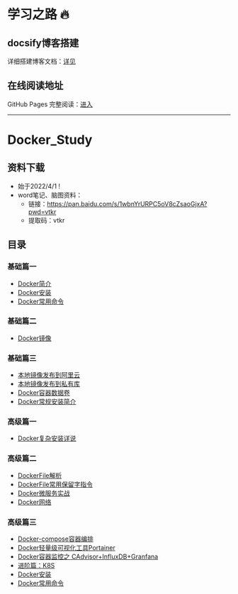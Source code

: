 # 学习之路 🔥

## docsify博客搭建

详细搭建博客文档：[详见](https://mp.weixin.qq.com/s/aK9Z9RkqWMUpcNzUREEx4Q)

## 在线阅读地址
GitHub Pages 完整阅读：[进入](https://gyz296641164.github.io/#/)

---

# Docker_Study

## 资料下载

- 始于2022/4/1 !
- word笔记、脑图资料：
    - 链接：https://pan.baidu.com/s/1wbnYrURPC5oV8cZsaoGjxA?pwd=vtkr
    - 提取码：vtkr
    
## 目录

### 基础篇一

- [Docker简介](https://gitee.com/LastedMemory/study-notes/blob/master/Docker/%E5%9F%BA%E7%A1%80%E7%AF%87/%E5%9F%BA%E7%A1%80%E7%AF%87%E4%B8%80.md#docker%E7%AE%80%E4%BB%8B)
- [Docker安装](https://gitee.com/LastedMemory/study-notes/blob/master/Docker/%E5%9F%BA%E7%A1%80%E7%AF%87/%E5%9F%BA%E7%A1%80%E7%AF%87%E4%B8%80.md#docker%E5%AE%89%E8%A3%85)
- [Docker常用命令](https://gitee.com/LastedMemory/study-notes/blob/master/Docker/基础篇/基础篇一.md#帮助启动类命令)

### 基础篇二

- [Docker镜像](https://gitee.com/LastedMemory/study-notes/blob/master/Docker/%E5%9F%BA%E7%A1%80%E7%AF%87/%E5%9F%BA%E7%A1%80%E7%AF%87%E4%BA%8C.md#docker%E9%95%9C%E5%83%8F)

### 基础篇三

- [本地镜像发布到阿里云](https://gitee.com/LastedMemory/study-notes/blob/master/Docker/%E5%9F%BA%E7%A1%80%E7%AF%87/%E5%9F%BA%E7%A1%80%E7%AF%87%E4%B8%89.md#%E6%9C%AC%E5%9C%B0%E9%95%9C%E5%83%8F%E5%8F%91%E5%B8%83%E5%88%B0%E9%98%BF%E9%87%8C%E4%BA%91)
- [本地镜像发布到私有库](https://gitee.com/LastedMemory/study-notes/blob/master/Docker/%E5%9F%BA%E7%A1%80%E7%AF%87/%E5%9F%BA%E7%A1%80%E7%AF%87%E4%B8%89.md#%E6%9C%AC%E5%9C%B0%E9%95%9C%E5%83%8F%E5%8F%91%E5%B8%83%E5%88%B0%E7%A7%81%E6%9C%89%E5%BA%93)
- [Docker容器数据卷](https://gitee.com/LastedMemory/study-notes/blob/master/Docker/%E5%9F%BA%E7%A1%80%E7%AF%87/%E5%9F%BA%E7%A1%80%E7%AF%87%E4%B8%89.md#docker%E5%AE%B9%E5%99%A8%E6%95%B0%E6%8D%AE%E5%8D%B7)
- [Docker常规安装简介](https://gitee.com/LastedMemory/study-notes/blob/master/Docker/%E5%9F%BA%E7%A1%80%E7%AF%87/%E5%9F%BA%E7%A1%80%E7%AF%87%E4%B8%89.md#docker%E5%B8%B8%E8%A7%84%E5%AE%89%E8%A3%85%E7%AE%80%E4%BB%8B)

### 高级篇一

- [Docker复杂安装详说](https://gitee.com/LastedMemory/study-notes/blob/master/Docker/%E9%AB%98%E7%BA%A7%E7%AF%87/%E9%AB%98%E7%BA%A7%E7%AF%87%E4%B8%80.md)

### 高级篇二

- [DockerFile解析](https://gitee.com/LastedMemory/study-notes/blob/master/Docker/%E9%AB%98%E7%BA%A7%E7%AF%87/%E9%AB%98%E7%BA%A7%E7%AF%87%E4%BA%8C.md#dockerfile%E8%A7%A3%E6%9E%90)
- [DockerFile常用保留字指令](https://gitee.com/LastedMemory/study-notes/blob/master/Docker/%E9%AB%98%E7%BA%A7%E7%AF%87/%E9%AB%98%E7%BA%A7%E7%AF%87%E4%BA%8C.md#dockerfile%E5%B8%B8%E7%94%A8%E4%BF%9D%E7%95%99%E5%AD%97%E6%8C%87%E4%BB%A4)
- [Docker微服务实战](https://gitee.com/LastedMemory/study-notes/blob/master/Docker/%E9%AB%98%E7%BA%A7%E7%AF%87/%E9%AB%98%E7%BA%A7%E7%AF%87%E4%BA%8C.md#docker%E5%BE%AE%E6%9C%8D%E5%8A%A1%E5%AE%9E%E6%88%98)
- [Docker网络](https://gitee.com/LastedMemory/study-notes/blob/master/Docker/%E9%AB%98%E7%BA%A7%E7%AF%87/%E9%AB%98%E7%BA%A7%E7%AF%87%E4%BA%8C.md#docker%E7%BD%91%E7%BB%9C)

### 高级篇三

- [Docker-compose容器编排](https://gitee.com/LastedMemory/study-notes/blob/master/Docker/高级篇/高级篇三.md#docker-compose容器编排)
- [Docker轻量级可视化工具Portainer](https://gitee.com/LastedMemory/study-notes/blob/master/Docker/高级篇/高级篇三.md#docker轻量级可视化工具portainer)
- [Docker容器监控之 CAdvisor+InfluxDB+Granfana](https://gitee.com/LastedMemory/study-notes/blob/master/Docker/高级篇/高级篇三.md#docker容器监控之-cadvisorinfluxdbgranfana)
- [进阶篇：K8S](https://gitee.com/LastedMemory/study-notes/blob/master/Docker/高级篇/高级篇三.md#进阶篇k8s)
- [Docker安装](https://gitee.com/LastedMemory/study-notes/blob/master/Docker/%E5%9F%BA%E7%A1%80%E7%AF%87/%E5%9F%BA%E7%A1%80%E7%AF%87%E4%B8%80.md#docker%E5%AE%89%E8%A3%85)
- [Docker常用命令](https://gitee.com/LastedMemory/study-notes/blob/master/Docker/基础篇/基础篇一.md#帮助启动类命令)

